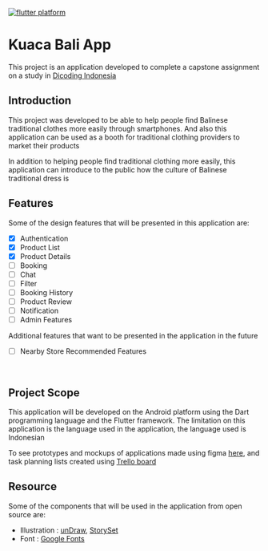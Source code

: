 [![flutter platform](https://img.shields.io/badge/Platform-Flutter-yellow.svg)](https://flutter.io)

# Kuaca Bali App

This project is an application developed to complete a capstone assignment on a study in [Dicoding Indonesia](https://www.dicoding.com/)

## Introduction

This project was developed to be able to help people find Balinese traditional clothes more easily through smartphones. And also this application can be used as a booth for traditional clothing providers to market their products

In addition to helping people find traditional clothing more easily, this application can introduce to the public how the culture of Balinese traditional dress is

## Features

Some of the design features that will be presented in this application are:

- [x] Authentication
- [x] Product List
- [x] Product Details
- [ ] Booking
- [ ] Chat
- [ ] Filter
- [ ] Booking History
- [ ] Product Review
- [ ] Notification
- [ ] Admin Features

Additional features that want to be presented in the application in the future

- [ ] Nearby Store Recommended Features

<br>

## Project Scope

This application will be developed on the Android platform using the Dart programming language and the Flutter framework. The limitation on this application is the language used in the application, the language used is Indonesian

To see prototypes and mockups of applications made using figma [here](https://www.figma.com/file/OrMzmKnqvzvGHQYRjUTVSR/Kuaca-Bali?node-id=59%3A1163), and task planning lists created using [Trello board](https://trello.com/b/ktDfXtE6)

## Resource

Some of the components that will be used in the application from open source are:

- Illustration : [unDraw](https://undraw.co/), [StorySet](https://storyset.com/)
- Font : [Google Fonts](https://fonts.google.com/)
